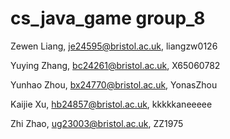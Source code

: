 # cs_java_game group_8
Zewen Liang, je24595@bristol.ac.uk, liangzw0126

Yuying Zhang, bc24261@bristol.ac.uk, X65060782

Yunhao Zhou, bx24770@bristol.ac.uk, YonasZhou

Kaijie Xu, hb24857@bristol.ac.uk, kkkkkaneeeee

Zhi Zhao, ug23003@bristol.ac.uk, ZZ1975
